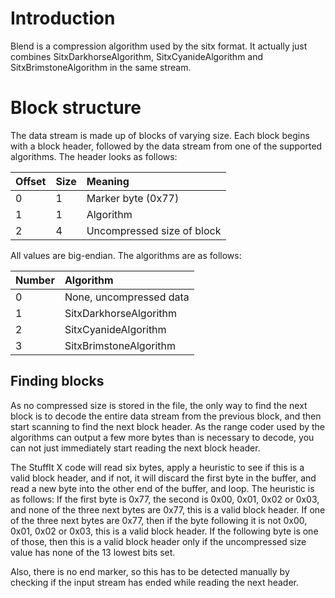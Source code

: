 # Introduction #

Blend is a compression algorithm used by the sitx format. It actually just combines SitxDarkhorseAlgorithm, SitxCyanideAlgorithm and SitxBrimstoneAlgorithm in the same stream.

# Block structure #

The data stream is made up of blocks of varying size. Each block begins with a block header, followed by the data stream from one of the supported algorithms. The header looks as follows:

| **Offset** | **Size** | **Meaning** |
|:-----------|:---------|:------------|
| 0          | 1        | Marker byte (0x77) |
| 1          | 1        | Algorithm   |
| 2          | 4        | Uncompressed size of block |

All values are big-endian. The algorithms are as follows:

| **Number** | Algorithm |
|:-----------|:----------|
| 0          | None, uncompressed data |
| 1          | SitxDarkhorseAlgorithm |
| 2          | SitxCyanideAlgorithm |
| 3          | SitxBrimstoneAlgorithm |

## Finding blocks ##

As no compressed size is stored in the file, the only way to find the next block is to decode the entire data stream from the previous block, and then start scanning to find the next block header. As the range coder used by the algorithms can output a few more bytes than is necessary to decode, you can not just immediately start reading the next block header.

The StuffIt X code will read six bytes, apply a heuristic to see if this is a valid block header, and if not, it will discard the first byte in the buffer, and read a new byte into the other end of the buffer, and loop. The heuristic is as follows: If the first byte is 0x77, the second is 0x00, 0x01, 0x02 or 0x03, and none of the three next bytes are 0x77, this is a valid block header. If one of the three next bytes are 0x77, then if the byte following it is not 0x00, 0x01, 0x02 or 0x03, this is a valid block header. If the following byte is one of those, then this is a valid block header only if the uncompressed size value has none of the 13 lowest bits set.

Also, there is no end marker, so this has to be detected manually by checking if the input stream has ended while reading the next header.